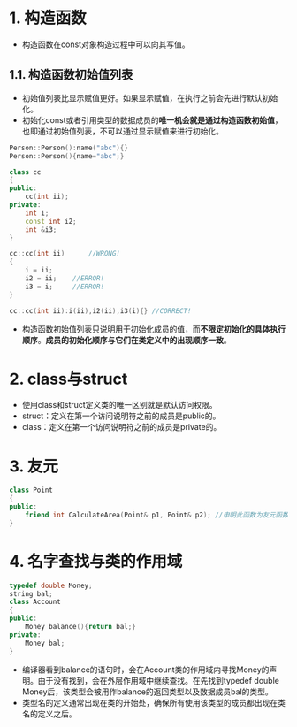 # 1. 构造函数
- 构造函数在const对象构造过程中可以向其写值。
## 1.1. 构造函数初始值列表
- 初始值列表比显示赋值更好。如果显示赋值，在执行之前会先进行默认初始化。
- 初始化const或者引用类型的数据成员的**唯一机会就是通过构造函数初始值**，也即通过初始值列表，不可以通过显示赋值来进行初始化。
```C++
Person::Person():name("abc"){}
Person::Person(){name="abc";}

class cc
{
public:
	cc(int ii);
private:
	int i;
	const int i2;
	int &i3;
}

cc::cc(int ii)		//WRONG!
{
	i = ii;
	i2 = ii;	//ERROR!
	i3 = i;		//ERROR!
}

cc::cc(int ii):i(ii),i2(ii),i3(i){}	//CORRECT!
```
- 构造函数初始值列表只说明用于初始化成员的值，而**不限定初始化的具体执行顺序**。**成员的初始化顺序与它们在类定义中的出现顺序一致**。

# 2. class与struct
- 使用class和struct定义类的唯一区别就是默认访问权限。
- struct：定义在第一个访问说明符之前的成员是public的。
- class：定义在第一个访问说明符之前的成员是private的。
# 3. 友元
```C++
class Point
{
public:
	friend int CalculateArea(Point& p1, Point& p2); //申明此函数为友元函数，此函数在外部能访问类的私有成员
}
```
# 4. 名字查找与类的作用域
```C++
typedef double Money;
string bal;
class Account
{
public:
	Money balance(){return bal;}
private:
	Money bal;
}
```
- 编译器看到balance的语句时，会在Account类的作用域内寻找Money的声明。由于没有找到，会在外层作用域中继续查找。在先找到typedef double Money后，该类型会被用作balance的返回类型以及数据成员bal的类型。
- 类型名的定义通常出现在类的开始处，确保所有使用该类型的成员都出现在类名的定义之后。

